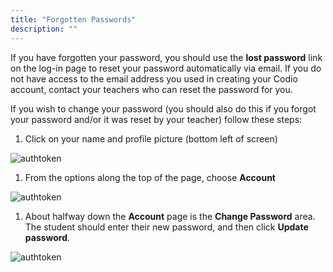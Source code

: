 ```yaml
---
title: "Forgotten Passwords"
description: ""
---
```


If you have forgotten your password, you should use the **lost password** link on the log-in page to reset your password automatically via email. If you do not have access to the email address you used in creating your Codio account, contact your teachers who can reset the password for you.

If you wish to change your password (you should also do this if you forgot your password and/or it was reset by your teacher) follow these steps:

1. Click on your name and profile picture (bottom left of screen)
<img alt="authtoken" src="/img/docs/what_students_do/forgotpassword/profilepic.png" class="simple"/>

1. From the options along the top of the page, choose **Account**
<img alt="authtoken" src="/img/docs/what_students_do/forgotpassword/account.png" class="simple"/>

1. About halfway down the **Account** page is the **Change Password** area. The student should enter their new password, and then click **Update password**.
<img alt="authtoken" src="/img/docs/what_students_do/forgotpassword/change.png" class="simple"/>

